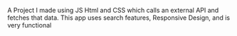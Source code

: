 A Project I made using JS Html and CSS which calls an external API and fetches that data. This app uses search features, Responsive Design, and is very functional
